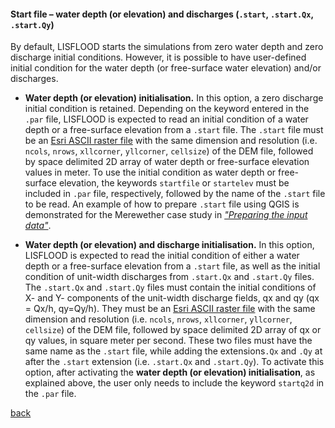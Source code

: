 #### Start file – water depth (or elevation) and discharges (`.start`, `.start.Qx`, `.start.Qy`)

By default, LISFLOOD starts the simulations from zero water depth and zero discharge initial conditions. However, it is possible to have user-defined initial condition for the water depth (or free-surface water elevation) and/or discharges. 

* **Water depth (or elevation) initialisation.** In this option, a zero discharge initial condition is retained. Depending on the keyword entered in the `.par` file, LISFLOOD is expected to read an initial condition of a water depth or a free-surface elevation from a `.start` file. The `.start` file must be an [Esri ASCII raster file](https://desktop.arcgis.com/en/arcmap/10.3/manage-data/raster-and-images/esri-ascii-raster-format.htm) with the same dimension and resolution (i.e. `ncols`, `nrows`, `xllcorner`, `yllcorner`, `cellsize`) of the DEM file, followed by space delimited 2D array of water depth or free-surface elevation values in meter. To use the initial condition as water depth or free-surface elevation, the keywords `startfile` or `startelev` must be included in `.par` file, respectively, followed by the name of the `.start` file to be read. An example of how to prepare `.start` file using QGIS is demonstrated for the Merewether case study in [_"Preparing the input data"_](/Merewether2.md). 

* **Water depth (or elevation) and discharge initialisation.** In this option, LISFLOOD is expected to read the initial condition of either a water depth or a free-surface elevation from a `.start` file, as well as the initial condition of unit-width discharges from `.start.Qx` and `.start.Qy` files. The `.start.Qx` and `.start.Qy` files must contain the initial conditions of X- and Y- components of the unit-width discharge fields, qx and qy (qx = Qx/h, qy=Qy/h). They must be an [Esri ASCII raster file](https://desktop.arcgis.com/en/arcmap/10.3/manage-data/raster-and-images/esri-ascii-raster-format.htm) with the same dimension and resolution (i.e. `ncols`, `nrows`, `xllcorner`, `yllcorner`, `cellsize`) of the DEM file, followed by space delimited 2D array of qx or qy values, in square meter per second. These two files must have the same name as the `.start` file, while adding the extensions`.Qx` and `.Qy` at after the `.start` extension (i.e. `.start.Qx` and `.start.Qy`). To activate this option, after activating the **water depth (or elevation) initialisation**, as explained above, the user only needs to include the keyword `startq2d` in the `.par` file. 



[back](/Merewether1.md)
